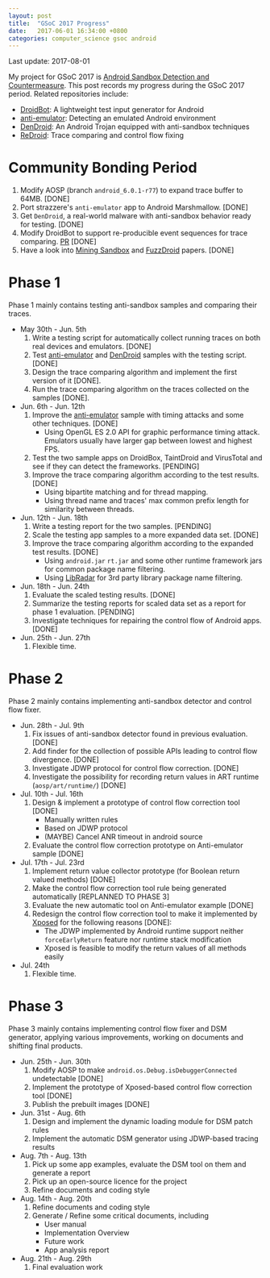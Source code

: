 ```yaml
---
layout: post
title:  "GSoC 2017 Progress"
date:   2017-06-01 16:34:00 +0800
categories: computer_science gsoc android
---
```

Last update: 2017-08-01

My project for GSoC 2017 is [Android Sandbox Detection and Countermeasure][gsoc-project]. This post records my progress during the GSoC 2017 period. Related repositories include:
* [DroidBot][droidbot]: A lightweight test input generator for Android
* [anti-emulator][anti-emulator]: Detecting an emulated Android environment
* [DenDroid][dendroid]: An Android Trojan equipped with anti-sandbox techniques
* [ReDroid][redroid]: Trace comparing and control flow fixing

# Community Bonding Period

1. Modify AOSP (branch `android_6.0.1-r77`) to expand trace buffer to 64MB. [DONE]
2. Port strazzere's `anti-emulator` app to Android Marshmallow. [DONE]
3. Get `DenDroid`, a real-world malware with anti-sandbox behavior ready for testing. [DONE]
4. Modify DroidBot to support re-producible event sequences for trace comparing. [PR][droidbot-reproducible] [DONE]
5. Have a look into [Mining Sandbox][mining-sandbox] and [FuzzDroid][fuzzdroid] papers. [DONE]

# Phase 1

Phase 1 mainly contains testing anti-sandbox samples and comparing their traces.

* May 30th - Jun. 5th
    1. Write a testing script for automatically collect running traces on both real devices and emulators. [DONE]
    2. Test [anti-emulator][anti-emulator] and [DenDroid][dendroid] samples with the testing script. [DONE]
    3. Design the trace comparing algorithm and implement the first version of it [DONE].
    4. Run the trace comparing algorithm on the traces collected on the samples [DONE].
* Jun. 6th - Jun. 12th
    1. Improve the [anti-emulator][anti-emulator] sample with timing attacks and some other techniques. [DONE]
        * Using OpenGL ES 2.0 API for graphic performance timing attack. Emulators usually have larger gap between lowest and highest FPS.
    2. Test the two sample apps on DroidBox, TaintDroid and VirusTotal and see if they can detect the frameworks. [PENDING]
    3. Improve the trace comparing algorithm according to the test results. [DONE]
        * Using bipartite matching and for thread mapping.
        * Using thread name and traces' max common prefix length for similarity between threads.
* Jun. 12th - Jun. 18th
    1. Write a testing report for the two samples. [PENDING]
    2. Scale the testing app samples to a more expanded data set. [DONE]
    3. Improve the trace comparing algorithm according to the expanded test results. [DONE]
        * Using `android.jar` `rt.jar` and some other runtime framework jars for common package name filtering.
        * Using [LibRadar][libradar] for 3rd party library package name filtering.
* Jun. 18th - Jun. 24th
    1. Evaluate the scaled testing results. [DONE]
    2. Summarize the testing reports for scaled data set as a report for phase 1 evaluation. [PENDING]
    2. Investigate techniques for repairing the control flow of Android apps. [DONE]
* Jun. 25th - Jun. 27th
    1. Flexible time.

# Phase 2

Phase 2 mainly contains implementing anti-sandbox detector and control flow fixer.

* Jun. 28th - Jul. 9th
    1. Fix issues of anti-sandbox detector found in previous evaluation. [DONE]
    2. Add finder for the collection of possible APIs leading to control flow divergence. [DONE]
    3. Investigate JDWP protocol for control flow correction. [DONE]
    4. Investigate the possibility for recording return values in ART runtime (`aosp/art/runtime/`) [DONE]
* Jul. 10th - Jul. 16th
    1. Design & implement a prototype of control flow correction tool [DONE]
        * Manually written rules
        * Based on JDWP protocol
        * (MAYBE) Cancel ANR timeout in android source
    2. Evaluate the control flow correction prototype on Anti-emulator sample [DONE]
* Jul. 17th - Jul. 23rd
    1. Implement return value collector prototype (for Boolean return valued methods) [DONE]
    2. Make the control flow correction tool rule being generated automatically [REPLANNED TO PHASE 3]
    3. Evaluate the new automatic tool on Anti-emulator example [DONE]
    4. Redesign the control flow correction tool to make it implemented by [Xposed][xposed] for the following reasons [DONE]:
        * The JDWP implemented by Android runtime support neither `forceEarlyReturn` feature nor runtime stack modification
        * Xposed is feasible to modify the return values of all methods easily
* Jul. 24th
    1. Flexible time.

# Phase 3

Phase 3 mainly contains implementing control flow fixer and DSM generator, applying various improvements, working on documents and shifting final products.

* Jun. 25th - Jun. 30th
    1. Modify AOSP to make `android.os.Debug.isDebuggerConnected` undetectable [DONE]
    2. Implement the prototype of Xposed-based control flow correction tool [DONE]
    3. Publish the prebuilt images [DONE]
* Jun. 31st - Aug. 6th
    1. Design and implement the dynamic loading module for DSM patch rules
    2. Implement the automatic DSM generator using JDWP-based tracing results
* Aug. 7th - Aug. 13th
    1. Pick up some app examples, evaluate the DSM tool on them and generate a report
    2. Pick up an open-source licence for the project
    3. Refine documents and coding style
* Aug. 14th - Aug. 20th
    1. Refine documents and coding style
    2. Generate / Refine some critical documents, including
        * User manual
        * Implementation Overview
        * Future work
        * App analysis report
* Aug. 21th - Aug. 29th
    1. Final evaluation work

[gsoc-project]: https://summerofcode.withgoogle.com/projects/#4820206829436928
[droidbot]: https://github.com/honeynet/droidbot
[anti-emulator]: https://github.com/yzygitzh/anti-emulator
[dendroid]: https://github.com/yzygitzh/dendroid_apk
[redroid]: https://github.com/yzygitzh/ReDroid
[droidbot-reproducible]: https://github.com/honeynet/droidbot/pull/40
[mining-sandbox]: https://www.boxmate.org/files/boxmate-camera-ready.pdf
[fuzzdroid]: http://mp.binaervarianz.de/icse2017-fuzzdroid.pdf
[libradar]: https://github.com/pkumza/LibRadar
[xposed]: https://forum.xda-developers.com/showthread.php?t=3034811
